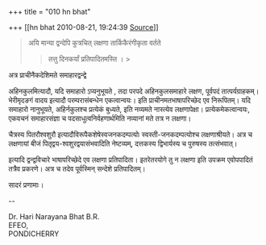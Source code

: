 +++
title = "010 hn bhat"

+++
[[hn bhat	2010-08-21, 19:24:39 [Source](https://groups.google.com/g/bvparishat/c/EyjDDaR7F5Q)]]



> अयि मान्या द्वन्देपि कुत्रचित् लक्षणा तार्किकैरंगीकृता वर्तते
> > 
> > तत्तु दिनकर्यां प्रतिपादितमस्ति । >
> 

  

अत्र प्राचीनैकदेशिमते समाहारद्वन्द्वे

अहिनकुलमित्यादौ, यदि समाहारो ऽप्यनुभूयते , तदा परपदे अहिनकुलसमाहारे लक्षण, पूर्वपदं तात्पर्यग्राहकम्। भेरीमृदङगं वादय इत्यादौ परम्परासंबन्धेन एकत्वान्वयः। इति प्राचीनमतभाषापरिच्छेद एव निरूपितम्।
यदि समाहारो नानुभूयते, अहिर्नकुलश्च प्रत्येकं बुध्यते, इति नव्यमते नास्त्येव लक्षणापेक्षा। प्रत्येकमेकत्वान्वयः, एकवचनं समाहारसंज्ञा च पदसाधुत्वनिर्वहणार्थमिति नव्यानां मते तत्र न लक्षणा।

  

चैत्रस्य पितरौश्वशुरौ इत्यादौविरूपैकशेषेस्वजनकदम्पत्योः स्वस्ती-जनकदम्पत्योश्च लक्षणाश्रीयते। अत्र च लक्षणायां बीजं पितृद्वय-श्वशुरद्वयासंभवादिति नेष्टव्यम्, दत्तकस्य द्विभार्यस्य च पुरुषस्य तत्संभवात्।

  

इत्यादि द्वन्द्वविचारे भाषापरिच्छेदे एव लक्षणा प्रतिपादिता। इतरेतरयोगे तु न लक्षणा इति उपक्रम एवोपपादितं तत्रैव प्रकरणे। अत्र च तदेव पूर्वस्मिन् सन्देशे प्रतिपादितम्।

  

सादरं प्रणामाः।

--

Dr. Hari Narayana Bhat B.R.  
EFEO,  
PONDICHERRY  

